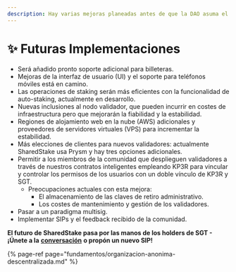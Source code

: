 ```yaml
---
description: Hay varias mejoras planeadas antes de que la DAO asuma el control total
---
```


# ✨ Futuras Implementaciones

* Será añadido pronto soporte adicional para billeteras.
* Mejoras de la interfaz de usuario \(UI\) y el soporte para teléfonos móviles está en camino.
* Las operaciones de staking serán más eficientes con la funcionalidad de auto-staking, actualmente en desarrollo.
* Nuevas inclusiones al nodo validador, que pueden incurrir en costes de infraestructura pero que mejorarán la fiabilidad y la estabilidad.
* Regiones de alojamiento web en la nube \(AWS\) adicionales y proveedores de servidores virtuales \(VPS\) para incrementar la estabilidad.
* Más elecciones de clientes para nuevos validadores: actualmente SharedStake usa Prysm y hay tres opciones adicionales.
* Permitir a los miembros de la comunidad que desplieguen validadores a través de nuestros contratos inteligentes empleando KP3R para vincular y controlar los permisos de los usuarios con un doble vínculo de KP3R y SGT.
  * Preocupaciones actuales con esta mejora:
    * El almacenamiento de las claves de retiro administrativo.
    * Los costes de mantenimiento y gestión de los validadores.
* Pasar a un paradigma multisig.
* Implementar SIPs y el feedback recibido de la comunidad.

**El futuro de SharedStake pasa por las manos de los holders de SGT - ¡Únete a la** [**conversación**](https://discord.gg/VezkjY9udC) **o propón un nuevo SIP!**

{% page-ref page="fundamentos/organizacion-anonima-descentralizada.md" %}

